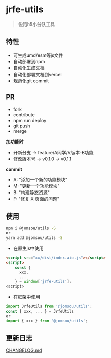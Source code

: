 # jrfe-utils

> 悦跑h5小分队工具

## 特性

- 可生成umd/esm等js文件
- 自动部署到npm
- 自动化生成文档
- 自动化部署文档到vercel
- 规范化git commit

## PR

- fork
- contribute
- npm run deploy
- git push
- merge

**加功能时**
- 开新分支 -> feature/A同学/V版本-B功能
- 修改版本号 -> v0.1.0 -> v0.1.1

**commit**
- A: "添加一个新的功能模块"
- M: "更新一个功能模块"
- B: "构建静态资源"
- F: "修复 X 页面的问题"

## 使用

```bash
npm i @jomsou/utils -S
or
yarn add @jomsou/utils -S
```

- 在原生js中使用

```html
<script src="xx/dist/index.aio.js"></script>
<script>
    const { 
      xxx,
      ...
    } = window['jrfe-utils'];
<script>
```

- 在框架中使用

```js
import JrfeUtils from '@jomsou/utils';
const { xxx, ... } = JrfeUtils
or 
import { xxx } from '@jomsou/utils';
```

## 更新日志
[CHANGELOG.md](./CHANGELOG.md)